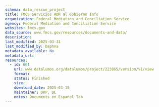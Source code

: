 ```yaml
---
schema: data_rescue_project 
title: FMCS Servicios ADR al Gobierno Info
organization: Federal Mediation and Conciliation Service
agency: Federal Mediation and Conciliation Service
websites: fmcs.gov
data_source: www.fmcs.gov/resources/documents-and-data/
description: 
last_modified: 2025-03-31
last_modified_by: Daphna
metadata_available: No
metadata_url: 
resources:
  - id: 661
    url: www.datalumos.org/datalumos/project/223065/version/V1/view
    format: 
    status: Finished
    size: 
    download_date: 2025-03-15
    maintainer: DRP, DL
    notes: Documents en Espanol Tab
---
```

